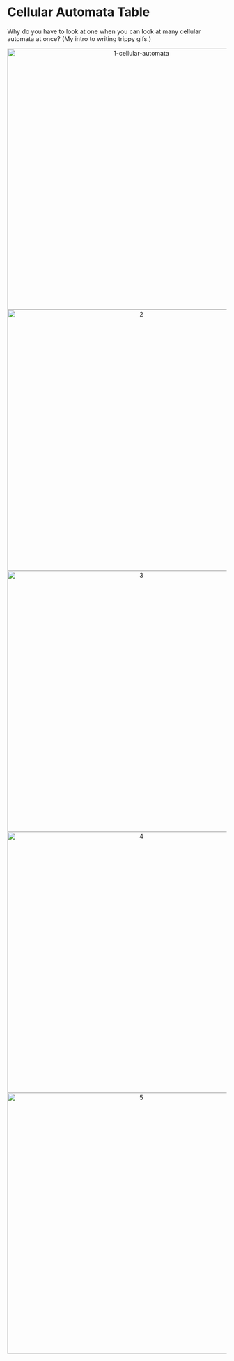 # Cellular Automata Table
Why do you have to look at one when you can look at many cellular automata at once? (My intro to writing trippy gifs.)

<p align="center">
  
  <img src="https://media.giphy.com/media/ulmOL9zobDwS4LooQI/giphy.gif" alt="1-cellular-automata" width="600"/>

  <img src="https://media.giphy.com/media/fHx3dSiy069Drlm6kH/giphy.gif" alt="2" width="600"/>

  <img src="https://media.giphy.com/media/F3J5BVY1a57tSOngVi/giphy.gif" alt="3" width="600"/>

  <img src="https://media.giphy.com/media/1nayKTokGaLWI3ampr/giphy.gif" alt="4" width="600"/>

  <img src="https://media.giphy.com/media/dCDpJ2woVquAqTuWhi/giphy.gif" alt="5" width="600"/>

</p>
